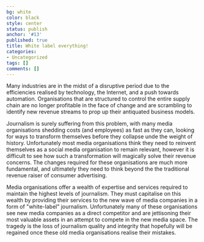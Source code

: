 ```yaml
---
bg: white
color: black
style: center
status: publish
anchor: '#13'
published: true
title: White label everything!
categories:
- Uncategorized
tags: []
comments: []
---
```


Many industries are in the midst of a disruptive period due to the efficiencies realised by technology, the Internet, and a push towards
automation. Organisations that are structured to control the entire supply chain are no longer profitable in the face of change and are
scrambling to identify new revenue streams to prop up their antiquated business models.

Journalism is surely suffering from this problem, with many media organisations shedding costs (and employees) as fast as they can, looking
for ways to transform themselves before they collapse unde the weight of history. Unfortunately most media organisations think they need to
reinvent themselves as a social media organisation to remain relevant, however it is difficult to see how such a transformation will
magically solve their revenue concerns. The changes required for these organisations are much more fundamental, and ultimately they need to
think beyond the the traditional revenue raiser of consumer advertising.

Media organisations offer a wealth of expertise and services required to maintain the highest levels of journalism. They must capitalise on
this wealth by providing their services to the new wave of media companies in a form of "white-label" journalism. Unfortunately many of these
organisations see new media companies as a direct competitor and are jettisoning their most valuable assets in an attempt to compete in the
new media space. The tragedy is the loss of journalism quality and integrity that hopefully will be regained once these old media
organisations realise their mistakes.

